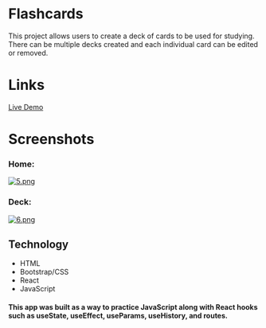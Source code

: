 # Flashcards
This project allows users to create a deck of cards to be used for studying. There can be multiple decks created and each individual card can be edited or removed.

# Links
[Live Demo](https://flashcards-99h4hl74y-somreth916.vercel.app/)

# Screenshots
### Home:
[![5.png](https://i.postimg.cc/T2CF2HWC/5.png)](https://postimg.cc/YjLbbRRW)

### Deck:
[![6.png](https://i.postimg.cc/xdDFpwWT/6.png)](https://postimg.cc/PCy4PRXB)

## Technology
- HTML
- Bootstrap/CSS
- React
- JavaScript
#### This app was built as a way to practice JavaScript along with React hooks such as useState, useEffect, useParams, useHistory, and routes.

